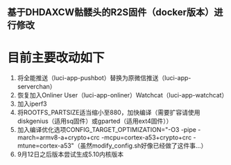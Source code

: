 ## 基于DHDAXCW骷髅头的R2S固件（docker版本）进行修改
# 目前主要改动如下
1. 将全能推送（luci-app-pushbot）替换为原微信推送（luci-app-serverchan）
2. 恢复加入Onliner User（luci-app-onliner）Watchcat（luci-app-watchcat）
3. 加入iperf3
4. 将ROOTFS_PARTSIZE适当缩小至880，加快编译（需要扩容请使用diskgenius（适用sq固件）或gparted（适用ext4固件））
5. 加入编译优化选项CONFIG_TARGET_OPTIMIZATION="-O3 -pipe -march=armv8-a+crypto+crc -mcpu=cortex-a53+crypto+crc -mtune=cortex-a53"（虽然modify_config.sh好像已经做了这件事...）
6. 9月12日之后版本尝试生成5.10内核版本
